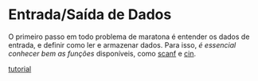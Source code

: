 Entrada/Saída de Dados
======================

O primeiro passo em todo problema de maratona é entender os dados de entrada, e definir como ler e armazenar dados. Para isso, _é essencial conhecer bem as funções_ disponíveis, como [scanf](http://www.cplusplus.com/reference/cstdio/scanf/) e [cin](http://www.cplusplus.com/reference/iostream/cin/).

[tutorial](http://www.cplusplus.com/doc/tutorial/basic_io/)